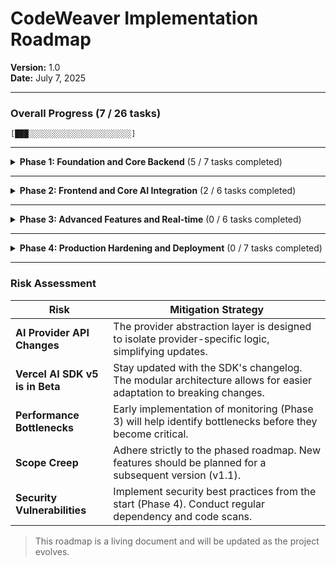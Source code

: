 # CodeWeaver Implementation Roadmap

**Version:** 1.0  
**Date:** July 7, 2025

---

### **Overall Progress** (7 / 26 tasks)
`[███░░░░░░░░░░░░░░░░░░░░░░░]`

---

<details>
<summary>
  <strong>Phase 1: Foundation and Core Backend</strong> (5 / 7 tasks completed)
</summary>

**Goal:** Establish the monorepo, core infrastructure, and a functional, type-safe API layer.

- [x] **P1-T1:** Initialize pnpm monorepo and Git repository.
- [x] **P1-T2:** Set up Docker Compose for PostgreSQL & Redis.
- [x] **P1-T3:** Create shared tooling configs (TypeScript, ESLint, Prettier).
- [x] **P1-T4:** Scaffold `packages/db` with the core Prisma schema.
- [x] **P1-T5:** Scaffold `packages/api` with an initial tRPC setup.
- [ ] **P1-T6:** Implement User Authentication with NextAuth.js.
- [ ] **P1-T7:** Set up basic CI pipeline in GitHub Actions (Lint, Type-Check, Build).

> **Note:** The core backend and authentication must be functional before significant frontend work can begin.

</details>

---

<details>
<summary>
  <strong>Phase 2: Frontend and Core AI Integration</strong> (2 / 6 tasks completed)
</summary>

**Goal:** Build the main application shell and integrate the first AI provider to enable a basic end-to-end chat experience.

- [x] **P2-T1:** Scaffold `apps/web` with Next.js 15 App Router.
- [x] **P2-T2:** Create the shared UI package (`packages/ui`).
- [ ] **P2-T3:** Build the core UI layout and navigation (Dashboard, Sign-In/Out).
- [ ] **P2-T4:** Implement the AI Provider Abstraction Layer in `packages/lib/ai`.
- [ ] **P2-T5:** Integrate the Vercel AI SDK v5 with the `useChat` hook.
- [ ] **P2-T6:** Connect the chat UI to a tRPC `chat.sendMessage` procedure for end-to-end streaming.

> **Note:** The AI functionality is the core dependency of this phase.

</details>

---

<details>
<summary>
  <strong>Phase 3: Advanced Features and Real-time</strong> (0 / 6 tasks completed)
</summary>

**Goal:** Enhance the application with real-time capabilities, multi-provider support, and advanced features.

- [ ] **P3-T1:** Implement a WebSocket server for tRPC subscriptions.
- [ ] **P3-T2:** Add real-time updates to the UI via subscriptions.
- [ ] **P3-T3:** Integrate additional AI providers (e.g., Claude, Gemini) into the abstraction layer.
- [ ] **P3-T4:** Configure the application as a Progressive Web App (PWA).
- [ ] **P3-T5:** Implement a client for the Model Context Protocol (MCP).

</details>

---

<details>
<summary>
  <strong>Phase 4: Production Hardening and Deployment</strong> (0 / 7 tasks completed)
</summary>

**Goal:** Prepare the application for launch by focusing on performance, security, and deployment automation.

- [ ] **P4-T1:** Implement a multi-layer caching strategy with Redis.
- [ ] **P4-T2:** Harden security (CSP, Rate Limiting, Input Validation).
- [ ] **P4-T3:** Create production-ready Dockerfiles for all applications.
- [ ] **P4-T4:** Enhance the CI/CD pipeline for automated deployments.
- [ ] **P4-T5:** Conduct performance testing and optimization.
- [ ] **P4-T6:** Finalize all documentation and user guides.
- [ ] **P4-T7:** **Initial Production Launch**.

</details>

---

### **Risk Assessment**

| Risk                               | Mitigation Strategy                                                                                             |
| ---------------------------------- | --------------------------------------------------------------------------------------------------------------- |
| **AI Provider API Changes**        | The provider abstraction layer is designed to isolate provider-specific logic, simplifying updates.             |
| **Vercel AI SDK v5 is in Beta**    | Stay updated with the SDK's changelog. The modular architecture allows for easier adaptation to breaking changes. |
| **Performance Bottlenecks**        | Early implementation of monitoring (Phase 3) will help identify bottlenecks before they become critical.          |
| **Scope Creep**                    | Adhere strictly to the phased roadmap. New features should be planned for a subsequent version (v1.1).          |
| **Security Vulnerabilities**       | Implement security best practices from the start (Phase 4). Conduct regular dependency and code scans.            |

> This roadmap is a living document and will be updated as the project evolves. 